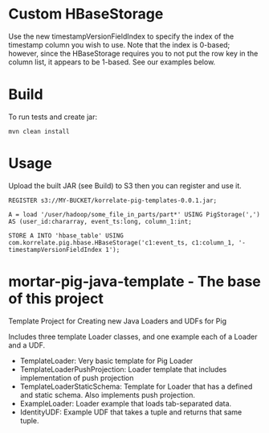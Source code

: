 Custom HBaseStorage
========================
Use the new timestampVersionFieldIndex to specify the index of the timestamp column you wish to use. Note that the index is 0-based; however, since the HBaseStorage requires you to not put the row key in the column list, it appears to be 1-based. See our examples below.


Build
=====
To run tests and create jar:

    mvn clean install


Usage
========================
Upload the built JAR (see Build) to S3 then you can register and use it.

    REGISTER s3://MY-BUCKET/korrelate-pig-templates-0.0.1.jar;

    A = load '/user/hadoop/some_file_in_parts/part*' USING PigStorage(',') AS (user_id:chararray, event_ts:long, column_1:int;

    STORE A INTO 'hbase_table' USING com.korrelate.pig.hbase.HBaseStorage('c1:event_ts, c1:column_1, '-timestampVersionFieldIndex 1');


mortar-pig-java-template - The base of this project
========================
Template Project for Creating new Java Loaders and UDFs for Pig

Includes three template Loader classes, and one example each of a Loader and a UDF.

* TemplateLoader: Very basic template for Pig Loader
* TemplateLoaderPushProjection: Loader template that includes implementation of push projection
* TemplateLoaderStaticSchema: Template for Loader that has a defined and static schema.  Also implements push projection.
* ExampleLoader: Loader example that loads tab-separated data.
* IdentityUDF: Example UDF that takes a tuple and returns that same tuple.



